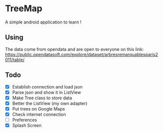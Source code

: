 # TreeMap
A simple android application to learn ! 

## Using
The data come from opendata and are open to everyone on this link:
https://public.opendatasoft.com/explore/dataset/arbresremarquablesparis2011/table/

## Todo
- [x] Establish connection and load json
- [x] Parse json and show it in ListView
- [x] Make Tree class to store data
- [x] Better the ListView (my own adapter)
- [x] Put trees on Google Maps
- [x] Check internet connection
- [ ] Preferences
- [x] Splash Screen
